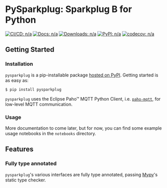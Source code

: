# **PySparkplug**: Sparkplug B for Python

[![CI/CD: n/a](https://github.com/matteosox/pysparkplug/actions/workflows/cicd.yaml/badge.svg)](https://github.com/matteosox/pysparkplug/actions/workflows/cicd.yaml)
[![Docs: n/a](https://readthedocs.org/projects/pysparkplug/badge/?version=stable)](https://pysparkplug.mattefay.com)
[![Downloads: n/a](https://static.pepy.tech/personalized-badge/pysparkplug?period=total&units=none&left_color=grey&right_color=blue&left_text=Downloads)](https://pepy.tech/project/pysparkplug)
[![PyPI: n/a](https://img.shields.io/badge/dynamic/json?color=blueviolet&label=PyPI&query=%24.info.version&url=https%3A%2F%2Fpypi.org%2Fpypi%2Fpysparkplug%2Fjson)](https://pypi.org/project/pysparkplug/)
[![codecov: n/a](https://codecov.io/gh/matteosox/pysparkplug/branch/main/graph/badge.svg?token=8VKKDG9SMZ)](https://codecov.io/gh/matteosox/pysparkplug)

## Getting Started

### Installation

`pysparkplug` is a pip-installable package [hosted on PyPI](https://pypi.org/project/pysparkplug/). Getting started is as easy as:

```console
$ pip install pysparkplug
```

`pysparkplug` uses the Eclipse Paho™ MQTT Python Client, i.e. [`paho-mqtt`](https://github.com/eclipse/paho.mqtt.python), for low-level MQTT communication.

### Usage

More documentation to come later, but for now, you can find some example usage notebooks in the `notebooks` directory.

## Features

### Fully type annotated

`pysparkplug`'s various interfaces are fully type annotated, passing [Mypy](https://mypy.readthedocs.io/en/stable/)'s static type checker.
